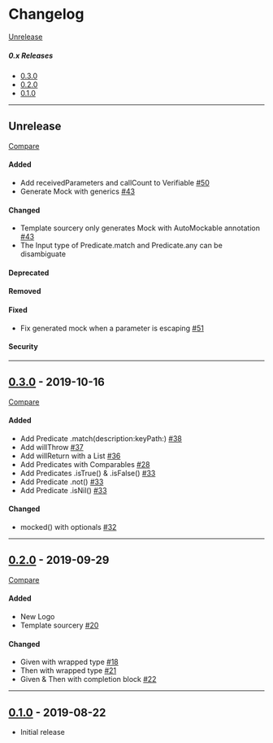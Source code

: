 # Changelog

[Unrelease](#Unrelease)

##### 0.x Releases  
- [0.3.0](#0.3.0)
- [0.2.0](#0.2.0)
- [0.1.0](#0.1.0)

---
## Unrelease
[Compare](https://github.com/leoture/MockSwift/compare/v0.3.0...HEAD)
#### Added
- Add receivedParameters and callCount to Verifiable [#50](https://github.com/leoture/MockSwift/pull/50)
- Generate Mock with generics [#43](https://github.com/leoture/MockSwift/pull/43)

#### Changed
- Template sourcery only generates Mock with AutoMockable annotation [#43](https://github.com/leoture/MockSwift/pull/43)
- The Input type of Predicate.match and Predicate.any can be disambiguate

#### Deprecated

#### Removed

#### Fixed
- Fix generated mock when a parameter is escaping [#51](https://github.com/leoture/MockSwift/pull/51)

#### Security

---
## [0.3.0](https://github.com/leoture/MockSwift/releases/tag/v0.3.0) - 2019-10-16
[Compare](https://github.com/leoture/MockSwift/compare/v0.2.0...v0.3.0)
#### Added
- Add Predicate .match(description:keyPath:) [#38](https://github.com/leoture/MockSwift/pull/38)
- Add willThrow [#37](https://github.com/leoture/MockSwift/pull/37)
- Add willReturn with a List [#36](https://github.com/leoture/MockSwift/pull/36)
- Add Predicates with Comparables [#28](https://github.com/leoture/MockSwift/pull/28)
- Add Predicates .isTrue() & .isFalse() [#33](https://github.com/leoture/MockSwift/pull/33)
- Add Predicate .not() [#33](https://github.com/leoture/MockSwift/pull/33)
- Add Predicate .isNil() [#33](https://github.com/leoture/MockSwift/pull/33)

#### Changed
- mocked() with optionals [#32](https://github.com/leoture/MockSwift/pull/32)

---
## [0.2.0](https://github.com/leoture/MockSwift/releases/tag/v0.2.0) - 2019-09-29
[Compare](https://github.com/leoture/MockSwift/compare/v0.1.0...v0.2.0)
#### Added
- New Logo
- Template sourcery [#20](https://github.com/leoture/MockSwift/pull/20)

#### Changed
- Given with wrapped type [#18](https://github.com/leoture/MockSwift/pull/18)
- Then with wrapped type [#21](https://github.com/leoture/MockSwift/pull/21)
- Given & Then with completion block [#22](https://github.com/leoture/MockSwift/pull/22)

---
## [0.1.0](https://github.com/leoture/MockSwift/releases/tag/v0.1.0) - 2019-08-22
- Initial release
